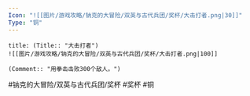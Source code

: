 ```yaml
---
Icon: "![[图片/游戏攻略/钠克的大冒险/双英与古代兵团/奖杯/大击打者.png|30]]"
Type: "铜"
---
```

```ad-common-bronze-trophy
title: (Title:: "大击打者")
![[图片/游戏攻略/钠克的大冒险/双英与古代兵团/奖杯/大击打者.png|100]]

(Comment:: "用拳击击败300个敌人。")
```

#钠克的大冒险/双英与古代兵团/奖杯 #奖杯 #铜
